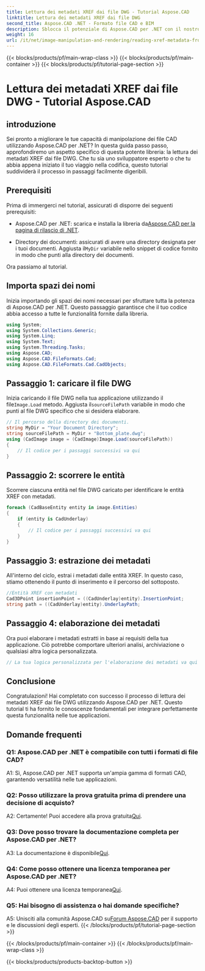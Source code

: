```yaml
---
title: Lettura dei metadati XREF dai file DWG - Tutorial Aspose.CAD
linktitle: Lettura dei metadati XREF dai file DWG
second_title: Aspose.CAD .NET - Formato file CAD e BIM
description: Sblocca il potenziale di Aspose.CAD per .NET con il nostro tutorial passo passo sulla lettura dei metadati XREF dai file DWG.
weight: 16
url: /it/net/image-manipulation-and-rendering/reading-xref-metadata-from-dwg/
---
```


{{< blocks/products/pf/main-wrap-class >}}
{{< blocks/products/pf/main-container >}}
{{< blocks/products/pf/tutorial-page-section >}}

# Lettura dei metadati XREF dai file DWG - Tutorial Aspose.CAD

## introduzione

Sei pronto a migliorare le tue capacità di manipolazione dei file CAD utilizzando Aspose.CAD per .NET? In questa guida passo passo, approfondiremo un aspetto specifico di questa potente libreria: la lettura dei metadati XREF dai file DWG. Che tu sia uno sviluppatore esperto o che tu abbia appena iniziato il tuo viaggio nella codifica, questo tutorial suddividerà il processo in passaggi facilmente digeribili.

## Prerequisiti

Prima di immergerci nel tutorial, assicurati di disporre dei seguenti prerequisiti:

-  Aspose.CAD per .NET: scarica e installa la libreria da[Aspose.CAD per la pagina di rilascio di .NET](https://releases.aspose.com/cad/net/).

-  Directory dei documenti: assicurati di avere una directory designata per i tuoi documenti. Aggiusta il`MyDir` variabile nello snippet di codice fornito in modo che punti alla directory dei documenti.

Ora passiamo al tutorial.

## Importa spazi dei nomi

Inizia importando gli spazi dei nomi necessari per sfruttare tutta la potenza di Aspose.CAD per .NET. Questo passaggio garantisce che il tuo codice abbia accesso a tutte le funzionalità fornite dalla libreria.

```csharp
using System;
using System.Collections.Generic;
using System.Linq;
using System.Text;
using System.Threading.Tasks;
using Aspose.CAD;
using Aspose.CAD.FileFormats.Cad;
using Aspose.CAD.FileFormats.Cad.CadObjects;
```

## Passaggio 1: caricare il file DWG

 Inizia caricando il file DWG nella tua applicazione utilizzando il file`Image.Load` metodo. Aggiusta il`sourceFilePath` variabile in modo che punti al file DWG specifico che si desidera elaborare.

```csharp
// Il percorso della directory dei documenti.
string MyDir = "Your Document Directory";
string sourceFilePath = MyDir + "Bottom_plate.dwg";
using (CadImage image = (CadImage)Image.Load(sourceFilePath))
{
    // Il codice per i passaggi successivi va qui
}
```

## Passaggio 2: scorrere le entità

Scorrere ciascuna entità nel file DWG caricato per identificare le entità XREF con metadati.

```csharp
foreach (CadBaseEntity entity in image.Entities)
{
    if (entity is CadUnderlay)
    {
        // Il codice per i passaggi successivi va qui
    }
}
```

## Passaggio 3: estrazione dei metadati

All'interno del ciclo, estrai i metadati dalle entità XREF. In questo caso, stiamo ottenendo il punto di inserimento e il percorso del sottoposto.

```csharp
//Entità XREF con metadati
Cad3DPoint insertionPoint = ((CadUnderlay)entity).InsertionPoint;
string path = ((CadUnderlay)entity).UnderlayPath;
```

## Passaggio 4: elaborazione dei metadati

Ora puoi elaborare i metadati estratti in base ai requisiti della tua applicazione. Ciò potrebbe comportare ulteriori analisi, archiviazione o qualsiasi altra logica personalizzata.

```csharp
// La tua logica personalizzata per l'elaborazione dei metadati va qui
```

## Conclusione

Congratulazioni! Hai completato con successo il processo di lettura dei metadati XREF dai file DWG utilizzando Aspose.CAD per .NET. Questo tutorial ti ha fornito le conoscenze fondamentali per integrare perfettamente questa funzionalità nelle tue applicazioni.

## Domande frequenti

### Q1: Aspose.CAD per .NET è compatibile con tutti i formati di file CAD?

A1: Sì, Aspose.CAD per .NET supporta un'ampia gamma di formati CAD, garantendo versatilità nelle tue applicazioni.

### Q2: Posso utilizzare la prova gratuita prima di prendere una decisione di acquisto?

 A2: Certamente! Puoi accedere alla prova gratuita[Qui](https://releases.aspose.com/).

### Q3: Dove posso trovare la documentazione completa per Aspose.CAD per .NET?

 A3: La documentazione è disponibile[Qui](https://reference.aspose.com/cad/net/).

### Q4: Come posso ottenere una licenza temporanea per Aspose.CAD per .NET?

 A4: Puoi ottenere una licenza temporanea[Qui](https://purchase.aspose.com/temporary-license/).

### Q5: Hai bisogno di assistenza o hai domande specifiche?

 A5: Unisciti alla comunità Aspose.CAD su[Forum Aspose.CAD](https://forum.aspose.com/c/cad/19) per il supporto e le discussioni degli esperti.
{{< /blocks/products/pf/tutorial-page-section >}}

{{< /blocks/products/pf/main-container >}}
{{< /blocks/products/pf/main-wrap-class >}}

{{< blocks/products/products-backtop-button >}}
